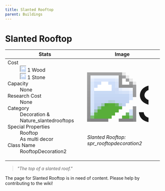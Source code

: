 ```yaml
---
title: Slanted Rooftop
parent: Buildings
---
```

# Slanted Rooftop

[//]: # (Pre-generated content)
<table><thead><tr><th>Stats</th><th>Image</th></tr></thead><tbody><tr><td><dl><dt>Cost</dt><dd><div class="resource-icon"><img style="object-position: -637px -751px;" src="https://tfe2-wiki.github.io/assets/sprites.png"></div> 1 Wood<br><div class="resource-icon"><img style="object-position: -637px -737px;" src="https://tfe2-wiki.github.io/assets/sprites.png"></div> 1 Stone</dd><dt>Capacity</dt><dd>None</dd><dt>Research Cost</dt><dd>None</dd><dt>Category</dt><dd>Decoration & Nature_slantedrooftops</dd><dt>Special Properties</dt><dd>Rooftop<br>As multi decor</dd><dt>Class Name</dt><dd>RooftopDecoration2</dd></dl></td><td><style>.building-image {width: 200px;height: 200px;overflow: hidden;position: relative;}.building-image img {image-rendering: pixelated;object-fit: none;transform: scale(10);transform-origin: left top;position: absolute;left: 0;top: 0;}.resource-image {width: 200px;height: 200px;overflow: hidden;position: relative;}.resource-image img {image-rendering: pixelated;object-fit: none;transform: scale(20);transform-origin: left top;position: absolute;left: 0;top: 0;}.building-icon {width: 20px;height: 20px;overflow: hidden;position: relative;display: inline-block;}.building-icon img {image-rendering: pixelated;object-fit: none;transform: scale(1);transform-origin: left top;position: absolute;left: 0;top: 0;}.resource-icon {width: 20px;height: 20px;overflow: hidden;position: relative;display: inline-block;}.resource-icon img {image-rendering: pixelated;object-fit: none;transform: scale(2);transform-origin: left top;position: absolute;left: 0;top: 0;}</style><div class="building-image"><img style="object-position: -596px -131px;" src="https://tfe2-wiki.github.io/assets/sprites.png" alt="Slanted Rooftop Back"><img style="object-position: -574px -131px;" src="https://tfe2-wiki.github.io/assets/sprites.png" alt="Slanted Rooftop"></div><i>Slanted Rooftop: spr_rooftopdecoration2</i></td></tr></tbody></table><blockquote><i>"The top of a slanted roof."</i></blockquote>

The page for Slanted Rooftop is in need of content. Please help by contributing to the wiki!

